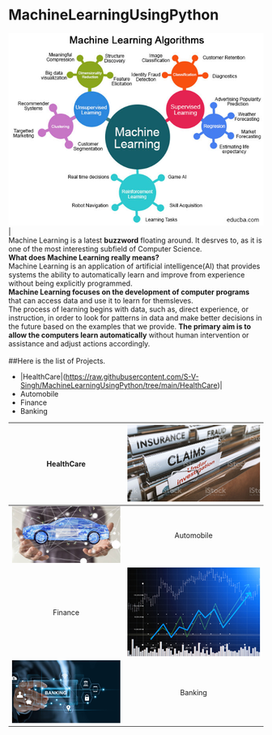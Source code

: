 
# MachineLearningUsingPython
[![Machine Learning](https://raw.githubusercontent.com/S-V-Singh/MachineLearningUsingPython/main/Images/Categories-of-Machine-Learning.jpg "Machine Learning")](https://raw.githubusercontent.com/S-V-Singh/MachineLearningUsingPython/main/Images/Categories-of-Machine-Learning.jpg "Machine Learning")|<br>
Machine Learning is a latest __buzzword__ floating around. It desrves to, as it is one of the most interesting subfield of Computer Science.<br>
__What does Machine Learning really means?__<br>
Machine Learning is an application of artificial intelligence(AI) that provides systems the ability  to automatically learn and improve from experience without being explicitly programmed.<br>
__Machine Learning focuses on the development of computer programs__ that can access data and use it to learn for themsleves.<br>
The process of learning begins with data, such as, direct experience, or instruction, in order to look for patterns in data and make better decisions in the future based on the examples that we provide. __The primary aim is to allow the computers learn automatically__ without human intervention or assistance and adjust actions accordingly.
<br><br>
##Here is the list of Projects.

 - |HealthCare|(https://raw.githubusercontent.com/S-V-Singh/MachineLearningUsingPython/tree/main/HealthCare)|
 - Automobile
 - Finance
 - Banking
 
|HealthCare  |[![HealthCare](https://raw.githubusercontent.com/S-V-Singh/MachineLearningUsingPython/main/Images/Health_insurance_fraud.jpeg "HealthCare")](https://raw.githubusercontent.com/S-V-Singh/MachineLearningUsingPython/main/Images/Health_insurance_fraud.jpeg "HealthCare")  |
| :------------: | :------------: |
|[![Automobile](https://raw.githubusercontent.com/S-V-Singh/MachineLearningUsingPython/main/Images/Automobile.jpeg "Automobile")](https://raw.githubusercontent.com/S-V-Singh/MachineLearningUsingPython/main/Images/Automobile.jpeg "Automobile")   | Automobile  |
|Finance  |[![Finance](https://raw.githubusercontent.com/S-V-Singh/MachineLearningUsingPython/main/Images/Stock.jpeg "Finance")](https://raw.githubusercontent.com/S-V-Singh/MachineLearningUsingPython/main/Images/Stock.jpeg "Finance")    |
|[![Banking](https://raw.githubusercontent.com/S-V-Singh/MachineLearningUsingPython/main/Images/Banking.png "Banking")](https://raw.githubusercontent.com/S-V-Singh/MachineLearningUsingPython/main/Images/Banking.png "Banking")   |Banking   |
